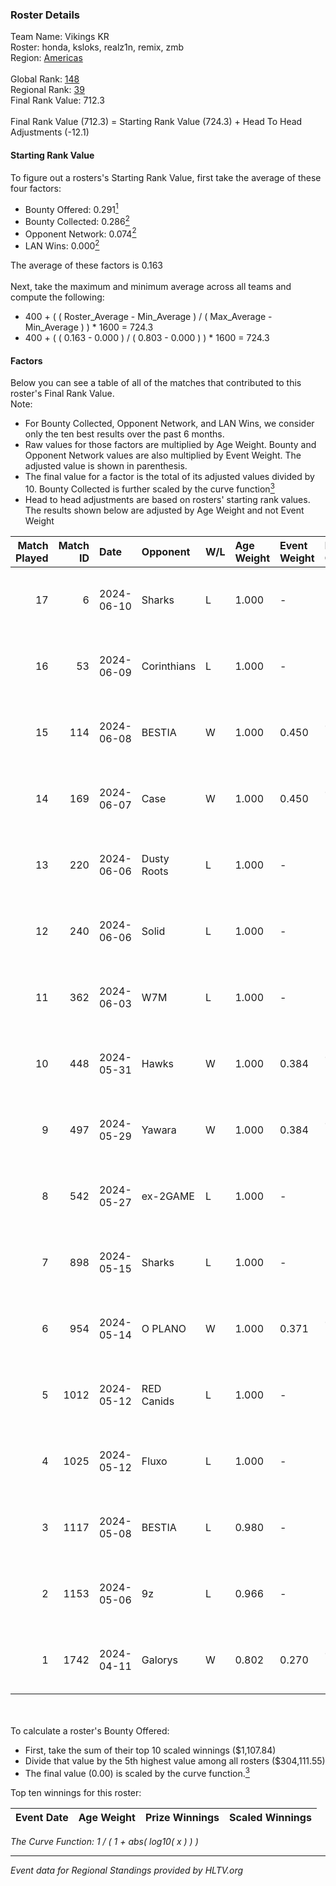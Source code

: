 ### Roster Details<br />
Team Name: Vikings KR<br />
Roster: honda, ksloks, realz1n, remix, zmb<br />
Region: [Americas]( ../standings_americas.md)<br />
<br />
Global Rank: [148](../standings_global.md)<br />
Regional Rank: [39]( ../standings_americas.md)<br />
Final Rank Value:  712.3<br />
<br />
Final Rank Value (712.3) = Starting Rank Value (724.3) + Head To Head Adjustments (-12.1)<br />

#### Starting Rank Value<br />
To figure out a rosters's Starting Rank Value, first take the average of these four factors:<br />
- Bounty Offered: 0.291[<sup>1</sup>](#table2)
- Bounty Collected: 0.286[<sup>2</sup>](#table1)
- Opponent Network: 0.074[<sup>2</sup>](#table1)
- LAN Wins: 0.000[<sup>2</sup>](#table1)

The average of these factors is 0.163<br />
<br />
Next, take the maximum and minimum average across all teams and compute the following:<br />
- 400 + ( ( Roster_Average - Min_Average ) / ( Max_Average - Min_Average ) ) * 1600 = 724.3
- 400 + ( ( 0.163 - 0.000 ) / ( 0.803 - 0.000 ) ) * 1600 = 724.3


#### Factors<br />
Below you can see a table of all of the matches that contributed to this roster's Final Rank Value.<br />
Note:<br />

- For Bounty Collected, Opponent Network, and LAN Wins, we consider only the ten best results over the past 6 months.
- Raw values for those factors are multiplied by Age Weight. Bounty and Opponent Network values are also multiplied by Event Weight. The adjusted value is shown in parenthesis.
- The final value for a factor is the total of its adjusted values divided by 10. Bounty Collected is further scaled by the curve function[<sup>3</sup>](#curveFunction)
- Head to head adjustments are based on rosters' starting rank values. The results shown below are adjusted by Age Weight and not Event Weight
<span id="table1"></span><br />


| Match Played | Match ID | Date       | Opponent    | W/L | Age Weight | Event Weight | Bounty Collected | Opponent Network | LAN Wins  | H2H Adj. | Roster                             |
| -: | -: | :- | :- | :- | :- | :- | :- | :- | :- | -: | :- |
|           17 |        6 | 2024-06-10 | Sharks      | L   | 1.000      | -            | -                | -                | -         |    -4.06 | honda, ksloks, realz1n, remix, zmb |
|           16 |       53 | 2024-06-09 | Corinthians | L   | 1.000      | -            | -                | -                | -         |   -18.22 | honda, ksloks, realz1n, remix, zmb |
|           15 |      114 | 2024-06-08 | BESTIA      | W   | 1.000      | 0.450        | 0.031 (0.014)    | 0.631 (0.284)    | 0 (0.000) |    26.85 | honda, ksloks, realz1n, remix, zmb |
|           14 |      169 | 2024-06-07 | Case        | W   | 1.000      | 0.450        | 0.027 (0.012)    | 0.656 (0.295)    | 0 (0.000) |    20.40 | honda, ksloks, realz1n, remix, zmb |
|           13 |      220 | 2024-06-06 | Dusty Roots | L   | 1.000      | -            | -                | -                | -         |   -14.54 | honda, ksloks, realz1n, remix, zmb |
|           12 |      240 | 2024-06-06 | Solid       | L   | 1.000      | -            | -                | -                | -         |    -8.49 | honda, ksloks, realz1n, remix, zmb |
|           11 |      362 | 2024-06-03 | W7M         | L   | 1.000      | -            | -                | -                | -         |   -15.44 | honda, ksloks, realz1n, remix, zmb |
|           10 |      448 | 2024-05-31 | Hawks       | W   | 1.000      | 0.384        | 0.000 (0.000)    | 0.039 (0.015)    | 0 (0.000) |     8.90 | honda, ksloks, realz1n, remix, zmb |
|            9 |      497 | 2024-05-29 | Yawara      | W   | 1.000      | 0.384        | 0.000 (0.000)    | 0.024 (0.009)    | 0 (0.000) |     6.96 | honda, ksloks, realz1n, remix, zmb |
|            8 |      542 | 2024-05-27 | ex-2GAME    | L   | 1.000      | -            | -                | -                | -         |   -16.32 | honda, ksloks, realz1n, remix, zmb |
|            7 |      898 | 2024-05-15 | Sharks      | L   | 1.000      | -            | -                | -                | -         |    -5.54 | honda, ksloks, realz1n, remix, zmb |
|            6 |      954 | 2024-05-14 | O PLANO     | W   | 1.000      | 0.371        | 0.000 (0.000)    | 0.032 (0.012)    | 0 (0.000) |     7.68 | honda, ksloks, realz1n, remix, zmb |
|            5 |     1012 | 2024-05-12 | RED Canids  | L   | 1.000      | -            | -                | -                | -         |    -3.23 | honda, ksloks, realz1n, remix, zmb |
|            4 |     1025 | 2024-05-12 | Fluxo       | L   | 1.000      | -            | -                | -                | -         |    -3.37 | honda, ksloks, realz1n, remix, zmb |
|            3 |     1117 | 2024-05-08 | BESTIA      | L   | 0.980      | -            | -                | -                | -         |    -9.91 | honda, JLK, ksloks, realz1n, remix |
|            2 |     1153 | 2024-05-06 | 9z          | L   | 0.966      | -            | -                | -                | -         |    -1.08 | honda, JLK, ksloks, realz1n, remix |
|            1 |     1742 | 2024-04-11 | Galorys     | W   | 0.802      | 0.270        | 0.025 (0.005)    | 0.596 (0.129)    | 0 (0.000) |    17.36 | honda, JLK, ksloks, realz1n, remix |

<br />
<span id="table2"></span><br />
To calculate a roster's Bounty Offered:<br />

- First, take the sum of their top 10 scaled winnings ($1,107.84)
- Divide that value by the 5th highest value among all rosters ($304,111.55)
- The final value (0.00) is scaled by the curve function.[<sup>3</sup>](#curveFunction)

Top ten winnings for this roster:<br />

| Event Date | Age Weight | Prize Winnings | Scaled Winnings |
| :- | -: | :- | :- |


<span id="curveFunction"></span>_The Curve Function: 1 / ( 1 + abs( log10( x ) ) )_<br />

---
_Event data for Regional Standings provided by HLTV.org_<br />
